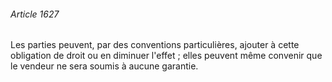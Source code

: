 ###### Article 1627

Les parties peuvent, par des conventions particulières, ajouter à cette obligation de droit ou en diminuer l'effet ; elles peuvent même convenir que le vendeur ne sera soumis à aucune garantie.


